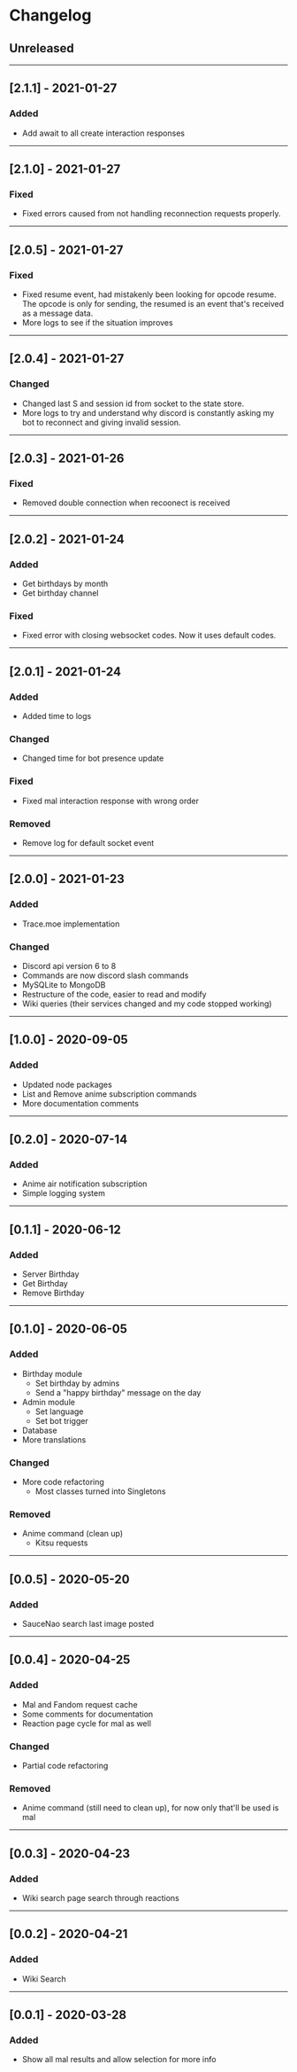 # Changelog

## Unreleased

---

## [2.1.1] - 2021-01-27

### Added

- Add await to all create interaction responses

---

## [2.1.0] - 2021-01-27

### Fixed

- Fixed errors caused from not handling reconnection requests properly.

---

## [2.0.5] - 2021-01-27

### Fixed

- Fixed resume event, had mistakenly been looking for opcode resume. The opcode is only for sending, the resumed is an event that's received as a message data.
- More logs to see if the situation improves

---

## [2.0.4] - 2021-01-27

### Changed

- Changed last S and session id from socket to the state store.
- More logs to try and understand why discord is constantly asking my bot to reconnect and giving invalid session.

---

## [2.0.3] - 2021-01-26

### Fixed

- Removed double connection when recoonect is received

---

## [2.0.2] - 2021-01-24

### Added

- Get birthdays by month
- Get birthday channel

### Fixed

- Fixed error with closing websocket codes. Now it uses default codes.

---

## [2.0.1] - 2021-01-24

### Added

- Added time to logs

### Changed

- Changed time for bot presence update

### Fixed

- Fixed mal interaction response with wrong order

### Removed

- Remove log for default socket event

---

## [2.0.0] - 2021-01-23

### Added

- Trace.moe implementation

### Changed

- Discord api version 6 to 8
- Commands are now discord slash commands
- MySQLite to MongoDB
- Restructure of the code, easier to read and modify
- Wiki queries (their services changed and my code stopped working)

---

## [1.0.0] - 2020-09-05

### Added

- Updated node packages
- List and Remove anime subscription commands
- More documentation comments

---

## [0.2.0] - 2020-07-14

### Added

- Anime air notification subscription
- Simple logging system

---

## [0.1.1] - 2020-06-12

### Added

- Server Birthday
- Get Birthday
- Remove Birthday

---

## [0.1.0] - 2020-06-05

### Added

- Birthday module
  - Set birthday by admins
  - Send a "happy birthday" message on the day
- Admin module
  - Set language
  - Set bot trigger
- Database
- More translations

### Changed

- More code refactoring
  - Most classes turned into Singletons

### Removed

- Anime command (clean up)
  - Kitsu requests

---

## [0.0.5] - 2020-05-20

### Added

- SauceNao search last image posted

---

## [0.0.4] - 2020-04-25

### Added

- Mal and Fandom request cache
- Some comments for documentation
- Reaction page cycle for mal as well

### Changed

- Partial code refactoring

### Removed

- Anime command (still need to clean up), for now only that'll be used is mal

---

## [0.0.3] - 2020-04-23

### Added

- Wiki search page search through reactions

---

## [0.0.2] - 2020-04-21

### Added

- Wiki Search

---

## [0.0.1] - 2020-03-28

### Added

- Show all mal results and allow selection for more info
